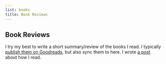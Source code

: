```yaml
---
list: books
title: Book Reviews
---
```


## Book Reviews

I try my best to write a short summary/review of the books I read. I typically
[publish them on
Goodreads](https://www.goodreads.com/user/show/38623347-simon-eskildsen), but
also sync them to here. I wrote [a post](/read/) about how I read.
